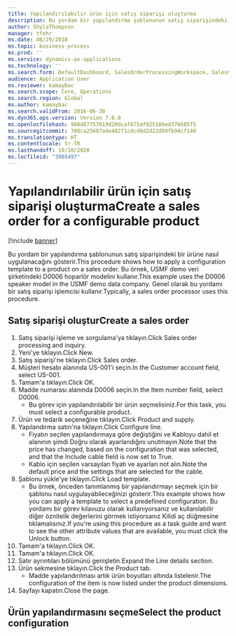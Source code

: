 ```yaml
---
title: Yapılandırılabilir ürün için satış siparişi oluşturma
description: Bu yordam bir yapılandırma şablonunun satış siparişindeki bir ürüne nasıl uygulanacağını gösterir.
author: ShylaThompson
manager: tfehr
ms.date: 08/29/2018
ms.topic: business-process
ms.prod: ''
ms.service: dynamics-ax-applications
ms.technology: ''
ms.search.form: DefaultDashboard, SalesOrderProcessingWorkspace, SalesCreateOrder, SalesTable, PCRuntimeConfigurator, PCTemplateConfigurationSelection
audience: Application User
ms.reviewer: kamaybac
ms.search.scope: Core, Operations
ms.search.region: Global
ms.author: kamaybac
ms.search.validFrom: 2016-06-30
ms.dyn365.ops.version: Version 7.0.0
ms.openlocfilehash: 988d87757019d20dcaf675af925166ed376685f5
ms.sourcegitcommit: 708ca25687a4e48271cdcd6d2d22d99fb94cf140
ms.translationtype: HT
ms.contentlocale: tr-TR
ms.lasthandoff: 10/10/2020
ms.locfileid: "3985497"
---
```

# <a name="create-a-sales-order-for-a-configurable-product"></a><span data-ttu-id="3f080-103">Yapılandırılabilir ürün için satış siparişi oluşturma</span><span class="sxs-lookup"><span data-stu-id="3f080-103">Create a sales order for a configurable product</span></span>

[!include [banner](../../includes/banner.md)]

<span data-ttu-id="3f080-104">Bu yordam bir yapılandırma şablonunun satış siparişindeki bir ürüne nasıl uygulanacağını gösterir.</span><span class="sxs-lookup"><span data-stu-id="3f080-104">This procedure shows how to apply a configuration template to a product on a sales order.</span></span> <span data-ttu-id="3f080-105">Bu örnek, USMF demo veri şirketindeki D0006 hoparlör modelini kullanır.</span><span class="sxs-lookup"><span data-stu-id="3f080-105">This example uses the D0006 speaker model in the USMF demo data company.</span></span> <span data-ttu-id="3f080-106">Genel olarak bu yordamı bir satış siparişi işlemcisi kullanır.</span><span class="sxs-lookup"><span data-stu-id="3f080-106">Typically, a sales order processor uses this procedure.</span></span>


## <a name="create-a-sales-order"></a><span data-ttu-id="3f080-107">Satış siparişi oluştur</span><span class="sxs-lookup"><span data-stu-id="3f080-107">Create a sales order</span></span>
1. <span data-ttu-id="3f080-108">Satış siparişi işleme ve sorgulama'ya tıklayın.</span><span class="sxs-lookup"><span data-stu-id="3f080-108">Click Sales order processing and inquiry.</span></span>
2. <span data-ttu-id="3f080-109">Yeni'ye tıklayın.</span><span class="sxs-lookup"><span data-stu-id="3f080-109">Click New.</span></span>
3. <span data-ttu-id="3f080-110">Satış siparişi'ne tıklayın.</span><span class="sxs-lookup"><span data-stu-id="3f080-110">Click Sales order.</span></span>
4. <span data-ttu-id="3f080-111">Müşteri hesabı alanında US-001'i seçin.</span><span class="sxs-lookup"><span data-stu-id="3f080-111">In the Customer account field, select US-001.</span></span> 
5. <span data-ttu-id="3f080-112">Tamam'a tıklayın.</span><span class="sxs-lookup"><span data-stu-id="3f080-112">Click OK.</span></span>
6. <span data-ttu-id="3f080-113">Madde numarası alanında D0006 seçin.</span><span class="sxs-lookup"><span data-stu-id="3f080-113">In the Item number field, select D0006.</span></span>
    * <span data-ttu-id="3f080-114">Bu görev için yapılandırılabilir bir ürün seçmelisiniz.</span><span class="sxs-lookup"><span data-stu-id="3f080-114">For this task, you must select a configurable product.</span></span>  
7. <span data-ttu-id="3f080-115">Ürün ve tedarik seçeneğine tıklayın.</span><span class="sxs-lookup"><span data-stu-id="3f080-115">Click Product and supply.</span></span>
8. <span data-ttu-id="3f080-116">Yapılandırma satırı'na tıklayın.</span><span class="sxs-lookup"><span data-stu-id="3f080-116">Click Configure line.</span></span>
    * <span data-ttu-id="3f080-117">Fiyatın seçilen yapılandırmaya göre değiştiğini ve Kabloyu dahil et alanının şimdi Doğru olarak ayarlandığını unutmayın.</span><span class="sxs-lookup"><span data-stu-id="3f080-117">Note that the price has changed, based on the configuration that was selected, and that the Include cable field is now set to True.</span></span>  
    * <span data-ttu-id="3f080-118">Kablo için seçilen varsayılan fiyatı ve ayarları not alın.</span><span class="sxs-lookup"><span data-stu-id="3f080-118">Note the default price and the settings that are selected for the cable.</span></span>  
9. <span data-ttu-id="3f080-119">Şablonu yükle'ye tıklayın.</span><span class="sxs-lookup"><span data-stu-id="3f080-119">Click Load template.</span></span>
    * <span data-ttu-id="3f080-120">Bu örnek, önceden tanımlanmış bir yapılandırmayı seçmek için bir şablonu nasıl uygulayabileceğinizi gösterir.</span><span class="sxs-lookup"><span data-stu-id="3f080-120">This example shows how you can apply a template to select a predefined configuration.</span></span> <span data-ttu-id="3f080-121">Bu yordamı bir görev kılavuzu olarak kullanıyorsanız ve kullanılabilir diğer öznitelik değerlerini görmek istiyorsanız Kilidi aç düğmesine tıklamalısınız.</span><span class="sxs-lookup"><span data-stu-id="3f080-121">If you're using this procedure as a task guide and want to see the other attribute values that are available, you must click the Unlock button.</span></span>  
10. <span data-ttu-id="3f080-122">Tamam'a tıklayın.</span><span class="sxs-lookup"><span data-stu-id="3f080-122">Click OK.</span></span>
11. <span data-ttu-id="3f080-123">Tamam'a tıklayın.</span><span class="sxs-lookup"><span data-stu-id="3f080-123">Click OK.</span></span>
12. <span data-ttu-id="3f080-124">Satır ayrıntıları bölümünü genişletin.</span><span class="sxs-lookup"><span data-stu-id="3f080-124">Expand the Line details section.</span></span>
13. <span data-ttu-id="3f080-125">Ürün sekmesine tıklayın.</span><span class="sxs-lookup"><span data-stu-id="3f080-125">Click the Product tab.</span></span>
    * <span data-ttu-id="3f080-126">Madde yapılandırılması artık ürün boyutları altında listelenir.</span><span class="sxs-lookup"><span data-stu-id="3f080-126">The configuration of the item is now listed under the product dimensions.</span></span>  
14. <span data-ttu-id="3f080-127">Sayfayı kapatın.</span><span class="sxs-lookup"><span data-stu-id="3f080-127">Close the page.</span></span>

## <a name="select-the-product-configuration"></a><span data-ttu-id="3f080-128">Ürün yapılandırmasını seçme</span><span class="sxs-lookup"><span data-stu-id="3f080-128">Select the product configuration</span></span>

